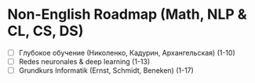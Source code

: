 # Non-English Roadmap (Math, NLP & CL, CS, DS)

- [ ]  Глубокое обучение (Николенко, Кадурин, Архангельская) (1-10)
- [ ]  Redes neuronales & deep learning (1-13)
- [ ]  Grundkurs Informatik (Ernst, Schmidt, Beneken) (1-17)